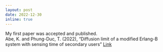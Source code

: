 ```yaml
---
layout: post
date: 2022-12-30
inline: true
---
```


My first paper was accepted and published.  
Abe, K. and Phung-Duc, T. (2022), “Diffusion limit of a modified Erlang-B system with sensing time of secondary users” [Link](https://link.springer.com/article/10.1007/s10479-022-05153-w)
